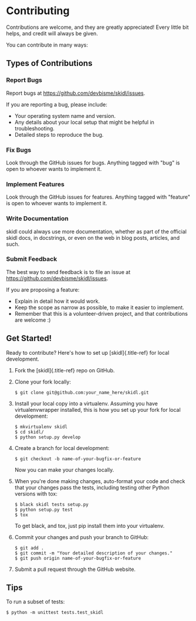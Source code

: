 # Contributing

Contributions are welcome, and they are greatly appreciated! Every
little bit helps, and credit will always be given.

You can contribute in many ways:

## Types of Contributions

### Report Bugs

Report bugs at <https://github.com/devbisme/skidl/issues>.

If you are reporting a bug, please include:

- Your operating system name and version.
- Any details about your local setup that might be helpful in
  troubleshooting.
- Detailed steps to reproduce the bug.

### Fix Bugs

Look through the GitHub issues for bugs. Anything tagged with \"bug\" is
open to whoever wants to implement it.

### Implement Features

Look through the GitHub issues for features. Anything tagged with
\"feature\" is open to whoever wants to implement it.

### Write Documentation

skidl could always use more documentation, whether as part of the
official skidl docs, in docstrings, or even on the web in blog posts,
articles, and such.

### Submit Feedback

The best way to send feedback is to file an issue at
<https://github.com/devbisme/skidl/issues>.

If you are proposing a feature:

- Explain in detail how it would work.
- Keep the scope as narrow as possible, to make it easier to implement.
- Remember that this is a volunteer-driven project, and that
  contributions are welcome :)

## Get Started!

Ready to contribute? Here\'s how to set up [skidl]{.title-ref} for local
development.

1.  Fork the [skidl]{.title-ref} repo on GitHub.

2.  Clone your fork locally:

        $ git clone git@github.com:your_name_here/skidl.git

3.  Install your local copy into a virtualenv. Assuming you have
    virtualenvwrapper installed, this is how you set up your fork for
    local development:

        $ mkvirtualenv skidl
        $ cd skidl/
        $ python setup.py develop

4.  Create a branch for local development:

        $ git checkout -b name-of-your-bugfix-or-feature

    Now you can make your changes locally.

5.  When you\'re done making changes, auto-format your code and check
    that your changes pass the tests, including testing other Python
    versions with tox:

        $ black skidl tests setup.py
        $ python setup.py test
        $ tox

    To get black, and tox, just pip install them into your virtualenv.

6.  Commit your changes and push your branch to GitHub:

        $ git add .
        $ git commit -m "Your detailed description of your changes."
        $ git push origin name-of-your-bugfix-or-feature

7.  Submit a pull request through the GitHub website.

## Tips

To run a subset of tests:

    $ python -m unittest tests.test_skidl

